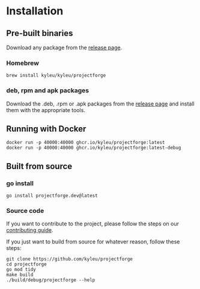 <!--- Content managed by Project Forge, see [projectforge.md] for details. -->
# Installation

## Pre-built binaries
Download any package from the [release page](https://github.com/kyleu/projectforge/releases).

### Homebrew
```
brew install kyleu/kyleu/projectforge 
```

### deb, rpm and apk packages
Download the .deb, .rpm or .apk packages from the [release page](https://github.com/kyleu/projectforge/releases) and install them with the appropriate tools.

## Running with Docker
```shell
docker run -p 40000:40000 ghcr.io/kyleu/projectforge:latest
docker run -p 40000:40000 ghcr.io/kyleu/projectforge:latest-debug
```

## Built from source

### go install
```shell
go install projectforge.dev@latest
```

### Source code

If you want to contribute to the project, please follow the steps on our [contributing guide](contributing).

If you just want to build from source for whatever reason, follow these steps:

```shell
git clone https://github.com/kyleu/projectforge
cd projectforge
go mod tidy
make build
./build/debug/projectforge --help
```
